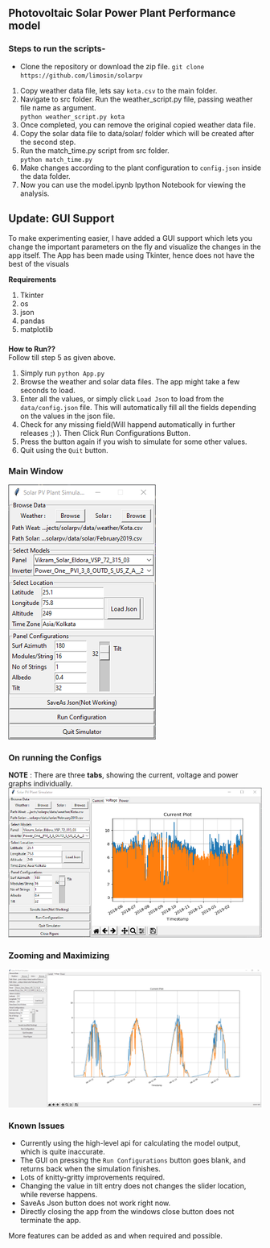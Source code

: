 ## Photovoltaic Solar Power Plant Performance model

### Steps to run the scripts-
- Clone the repository or download the zip file.
`git clone https://github.com/limosin/solarpv`
1. Copy weather data file, lets say `kota.csv` to the main folder.
2. Navigate to src folder. Run the weather_script.py file, passing weather file name as argument.<br>
      `python weather_script.py kota`
3. Once completed, you can remove the original copied weather data file.
4. Copy the solar data file to data/solar/ folder which will be created after the second step.
5. Run the match_time.py script from src folder.<br>
      `python match_time.py`
6. Make changes according to the plant configuration to `config.json` inside the data folder.
7. Now you can use the model.ipynb Ipython Notebook for viewing the analysis.

## Update: GUI Support

<p>To make experimenting easier, I have added a GUI support which lets you change the important parameters on the fly and visualize the changes in the app itself. The App has been made using Tkinter, hence does not have the best of the visuals
      
__Requirements__
1. Tkinter
2. os
3. json
4. pandas
5. matplotlib

###
__How to Run??__<br>
Follow till step 5 as given above.
1. Simply run `python App.py`
2. Browse the weather and solar data files. The app might take a few seconds to load.
3. Enter all the values, or simply click `Load Json` to load from the `data/config.json` file. This will automatically fill all the fields depending on the values in the json file.
4. Check for any missing field(Will happend automatically in further releases ;) ). Then Click Run Configurations Button.
5. Press the button  again if you wish to simulate for some other values.
6. Quit using the `Quit` button. 

### Main Window
![Main Window](/media/gui_main.png)

### On running the Configs
__NOTE__ : There are three __tabs__, showing the current, voltage and power graphs individually.
![Main Window](/media/gui_run1.png)

### Zooming and Maximizing
![Main Window](/media/gui_run2.png)
      
### Known Issues
- Currently using the high-level api for calculating the model output, which is quite inaccurate.
- The GUI on pressing the `Run Configurations` button goes blank, and returns back when the simulation finishes.
- Lots of knitty-gritty improvements required.
- Changing the value in tilt entry does not changes the slider location, while reverse happens.
- SaveAs Json button does not work right now.
- Directly closing the app from the windows close button does not terminate the app.

More features can be added as and when required and possible.
